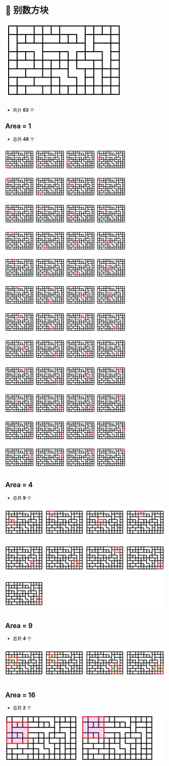 # 🙈 别数方块

![](./Task.PNG)

- 共计 **63** 个

## Area = 1

- 总共 **48** 个

![](./Size-1.SVG)

## Area = 4

- 总共 **9** 个

![](./Size-4.SVG)

## Area = 9

- 总共 **4** 个

![](./Size-9.SVG)

## Area = 16

- 总共 **2** 个

![](./Size-16.SVG)

